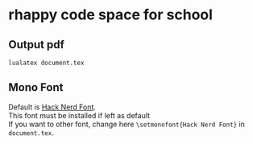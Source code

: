 # rhappy code space for school

## Output pdf

`lualatex document.tex`

## Mono Font

Default is [Hack Nerd Font](https://www.nerdfonts.com/font-downloads).  
This font must be installed if left as default  
If you want to other font, change here `\setmonofont{Hack Nerd Font}` in `document.tex`.
